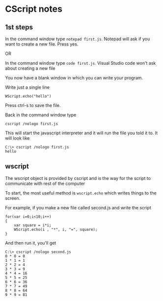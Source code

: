 # CScript notes


## 1st steps

In the command window type  `notepad first.js`.  Notepad will ask if you want to create a new file.  Press yes.

OR

In the command window type  `code first.js`.  Visual Studio code won't ask about creating a new file



You now have a blank window in which you can write your program.

Write just a single line

    WScript.echo("hello")

Press ctrl-s to save the file.

Back in the command window type

    cscript /nologo first.js


This will start the javascript interpreter and it will run the file you told it to.  It will look like

    C:\> cscript /nologo first.js
    hello



## wscript


The wscript object is provided by cscript and is the way for the script to communicate with rest of the computer

To start,  the most useful method is `wscript.echo`  which writes things to the screen.   


For example,  if you make a new file called second.js and write the script


    for(var i=0;i<10;i++)
    {
        var square = i*i;
        WScript.echo(i , "*", i, "=", square);
    }

And then run it, you'll get


    C:\> cscript /nologo second.js
    0 * 0 = 0
    1 * 1 = 1
    2 * 2 = 4
    3 * 3 = 9
    4 * 4 = 16
    5 * 5 = 25
    6 * 6 = 36
    7 * 7 = 49
    8 * 8 = 64
    9 * 9 = 81

